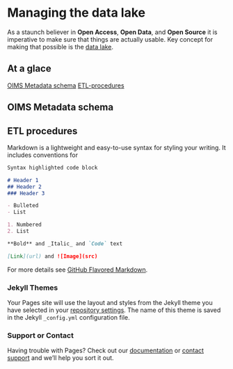# Managing the data lake

As a staunch believer in **Open Access**, **Open Data**, and **Open Source** it is imperative to make sure that things are actually usable. Key concept for making that possible is the [data lake](https://www.cimmyt.org/blogs/big-data-for-development-research/). 

## At a glace
[OIMS Metadata schema](https://gideonkruseman.github.io/#OIMS-Metadata-schema) 
[ETL-procedures](https://gideonkruseman.github.io/#ETL-procedures) 

## OIMS Metadata schema


## ETL procedures


Markdown is a lightweight and easy-to-use syntax for styling your writing. It includes conventions for

```markdown
Syntax highlighted code block

# Header 1
## Header 2
### Header 3

- Bulleted
- List

1. Numbered
2. List

**Bold** and _Italic_ and `Code` text

[Link](url) and ![Image](src)
```

For more details see [GitHub Flavored Markdown](https://guides.github.com/features/mastering-markdown/).

### Jekyll Themes

Your Pages site will use the layout and styles from the Jekyll theme you have selected in your [repository settings](https://github.com/GideonKruseman/GideonKruseman.github.io/settings). The name of this theme is saved in the Jekyll `_config.yml` configuration file.

### Support or Contact

Having trouble with Pages? Check out our [documentation](https://help.github.com/categories/github-pages-basics/) or [contact support](https://github.com/contact) and we’ll help you sort it out.
